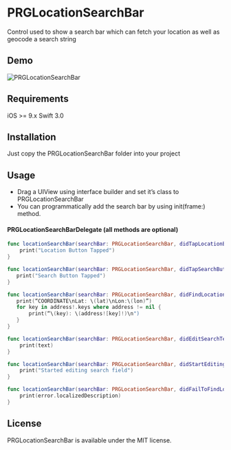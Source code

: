 PRGLocationSearchBar
=========

Control used to show a search bar which can fetch your location as well as geocode a search string
## Demo
![PRGLocationSearchBar](https://github.com/ispiropoulos/PRGLocationSearchBar/blob/master/Demo.gif?raw=true)

## Requirements
iOS >= 9.x
Swift 3.0

## Installation
Just copy the PRGLocationSearchBar folder into your project
    
## Usage
- Drag a UIView using interface builder and set it’s class to PRGLocationSearchBar
- You can programmatically add the search bar by using init(frame:) method.

#### PRGLocationSearchBarDelegate (all methods are optional)
```swift
func locationSearchBar(searchBar: PRGLocationSearchBar, didTapLocationButton: UIButton) {
	print("Location Button Tapped")
}
 ``` 
 ```swift
func locationSearchBar(searchBar: PRGLocationSearchBar, didTapSearchButton: UIButton, withSearchString searchString: String) {
    print("Search Button Tapped")
}
  ```
 ```swift
func locationSearchBar(searchBar: PRGLocationSearchBar, didFindLocationWith lat: Double, lon: Double, address: Dictionary<AnyHashable, Any>?) {
    print(“COORDINATE\nLat: \(lat)\nLon:\(lon)”)
    for key in address!.keys where address != nil {
        print(“\(key): \(address![key]!)\n")
    }
}
```
```swift
func locationSearchBar(searchBar: PRGLocationSearchBar, didEditSearchTextWith text: String) {
    print(text)
}
```
```swift
func locationSearchBar(searchBar: PRGLocationSearchBar, didStartEditingTextField textField: UITextField) {
    print("Started editing search field")
}
```
```swift
func locationSearchBar(searchBar: PRGLocationSearchBar, didFailToFindLocationWith error: Error) {
    print(error.localizedDescription)
}
```

License
------------
PRGLocationSearchBar is available under the MIT license.

